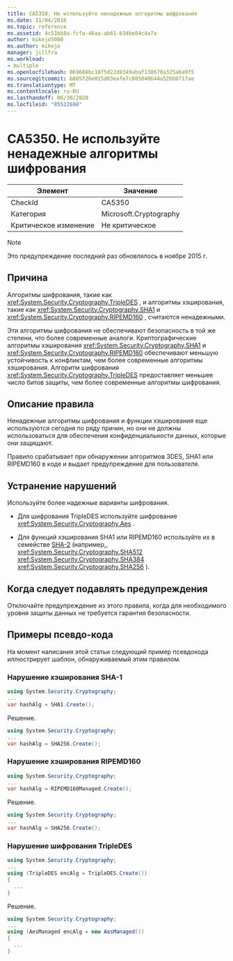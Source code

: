 ```yaml
---
title: CA5350. Не используйте ненадежные алгоритмы шифрования
ms.date: 11/04/2016
ms.topic: reference
ms.assetid: 4c51bb8a-fcfa-46aa-ab61-634be84c4a7a
author: mikejo5000
ms.author: mikejo
manager: jillfra
ms.workload:
- multiple
ms.openlocfilehash: 069688bc18f5d22d8349abaf138670a325a6a9f5
ms.sourcegitcommit: b885f26e015d03eafe7c885040644a52bb071fae
ms.translationtype: MT
ms.contentlocale: ru-RU
ms.lasthandoff: 06/30/2020
ms.locfileid: "85522698"
---
```

# <a name="ca5350-do-not-use-weak-cryptographic-algorithms"></a>CA5350. Не используйте ненадежные алгоритмы шифрования

|Элемент|Значение|
|-|-|
|CheckId|CA5350|
|Категория|Microsoft.Cryptography|
|Критическое изменение|Не критическое|

> [!NOTE]
> Это предупреждение последний раз обновлялось в ноябре 2015 г.

## <a name="cause"></a>Причина

Алгоритмы шифрования, такие как <xref:System.Security.Cryptography.TripleDES> , и алгоритмы хэширования, такие как <xref:System.Security.Cryptography.SHA1> и <xref:System.Security.Cryptography.RIPEMD160> , считаются ненадежными.

Эти алгоритмы шифрования не обеспечивают безопасность в той же степени, что более современные аналоги. Криптографические алгоритмы хэширования <xref:System.Security.Cryptography.SHA1> и <xref:System.Security.Cryptography.RIPEMD160> обеспечивают меньшую устойчивость к конфликтам, чем более современные алгоритмы хэширования. Алгоритм шифрования <xref:System.Security.Cryptography.TripleDES> предоставляет меньшее число битов защиты, чем более современные алгоритмы шифрования.

## <a name="rule-description"></a>Описание правила

Ненадежные алгоритмы шифрования и функции хэширования еще используются сегодня по ряду причин, но они не должны использоваться для обеспечения конфиденциальности данных, которые они защищают.

Правило срабатывает при обнаружении алгоритмов 3DES, SHA1 или RIPEMD160 в коде и выдает предупреждение для пользователя.

## <a name="how-to-fix-violations"></a>Устранение нарушений

Используйте более надежные варианты шифрования.

- Для шифрования TripleDES используйте шифрование <xref:System.Security.Cryptography.Aes> .

- Для функций хэширования SHA1 или RIPEMD160 используйте их в семействе [SHA-2](/windows/desktop/SecCrypto/hash-and-signature-algorithms) (например,, <xref:System.Security.Cryptography.SHA512> <xref:System.Security.Cryptography.SHA384> <xref:System.Security.Cryptography.SHA256> ).

## <a name="when-to-suppress-warnings"></a>Когда следует подавлять предупреждения

Отключайте предупреждение из этого правила, когда для необходимого уровня защиты данных не требуется гарантия безопасности.

## <a name="pseudo-code-examples"></a>Примеры псевдо-кода

На момент написания этой статьи следующий пример псевдокода иллюстрирует шаблон, обнаруживаемый этим правилом.

### <a name="sha-1-hashing-violation"></a>Нарушение хэширования SHA-1

```csharp
using System.Security.Cryptography;
...
var hashAlg = SHA1.Create();
```

Решение.

```csharp
using System.Security.Cryptography;
...
var hashAlg = SHA256.Create();
```

### <a name="ripemd160-hashing-violation"></a>Нарушение хэширования RIPEMD160

```csharp
using System.Security.Cryptography;
...
var hashAlg = RIPEMD160Managed.Create();
```

Решение.

```csharp
using System.Security.Cryptography;
...
var hashAlg = SHA256.Create();
```

### <a name="tripledes-encryption-violation"></a>Нарушение шифрования TripleDES

```csharp
using System.Security.Cryptography;
...
using (TripleDES encAlg = TripleDES.Create())
{
  ...
}
```

Решение.

```csharp
using System.Security.Cryptography;
...
using (AesManaged encAlg = new AesManaged())
{
  ...
}
```

